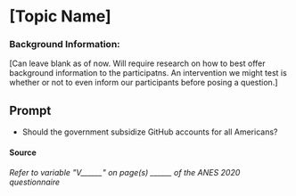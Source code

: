 # [Topic Name]

### Background Information:
[Can leave blank as of now. Will require research on how to best offer background information to the participatns. An intervention we might test is whether or not to even inform our participants before posing a question.]

## Prompt
- Should the government subsidize GitHub accounts for all Americans?

#### Source
###### *Refer to variable "V______" on page(s) ______ of the ANES 2020 questionnaire*
